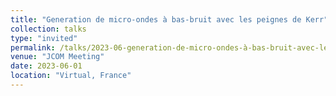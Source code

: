 ```yaml
---
title: "Generation de micro-ondes à bas-bruit avec les peignes de Kerr"
collection: talks
type: "invited"
permalink: /talks/2023-06-generation-de-micro-ondes-à-bas-bruit-avec-les-peignes-de-kerr
venue: "JCOM Meeting"
date: 2023-06-01
location: "Virtual, France"
---
```

